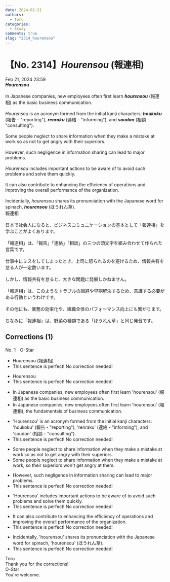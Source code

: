 ```yaml
---
date: 2024-02-21
authors:
  - toru
categories:
  - Essay
comments: true
slug: "2314_hourensou"
---
```


# 【No. 2314】<strong><em>Hourensou</em></strong> (報連相)
<div class="date">Feb 21, 2024 23:59</div>
<div id="post"><div id="body_show_ori">
<strong><em>Hourensou</em></strong><br/><br/>In Japanese companies, new employees often first learn <strong><em>hourensou</em></strong> (報連相) as the basic business communication.<br/><br/><em>Hourensou</em> is an acronym formed from the initial kanji characters: <strong><em>houkoku</em></strong> (報告 - "reporting"), <strong><em>renraku</em></strong> (連絡 - "informing"), and <strong><em>soudan</em></strong> (相談 - "consulting").<br/><br/>Some people neglect to share information when they make a mistake at work so as not to get angry with their superiors.<br/><br/>However, such negligence in information sharing can lead to major problems.<br/><br/><em>Hourensou</em> includes important actions to be aware of to avoid such problems and solve them quickly.<br/><br/>It can also contribute to enhancing the efficiency of operations and improving the overall performance of the organization. <br/><br/>Incidentally, <em>hourensou</em> shares its pronunciation with the Japanese word for spinach, <strong><em>hourensou</em></strong> (ほうれん草).
</div></div>

<!-- more -->

<div id="post_ja"><div id="body_show_mo">
報連相<br/><br/>日本で社会人になると、ビジネスコミュニケーションの基本として「報連相」を学ぶことがよくあります。<br/><br/>「報連相」は、「報告」「連絡」「相談」の三つの頭文字を組み合わせて作られた言葉です。<br/><br/>仕事中にミスをしてしまったとき、上司に怒られるのを避けるため、情報共有を怠る人が一定数います。<br/><br/>しかし、情報共有を怠ると、大きな問題に発展しかねません。<br/><br/>「報連相」は、このようなトラブルの回避や早期解決するため、意識する必要がある行動というわけです。<br/><br/>その他にも、業務の効率化や、組織全体のパフォーマンス向上にも繋がります。<br/><br/>ちなみに「報連相」は、野菜の種類である「ほうれん草」と同じ発音です。
</div></div>

## Corrections (1)
<div id="block"><div class="first_name"> No. 1　<span class="just_name">O-Star</span></div><div id="block2">
<ul class="correction_field">
<li class="incorrect">Hourensou (報連相)</li>
<li class="corrected perfect">This sentence is perfect! No correction needed!</li>
</ul>
<ul class="correction_field">
<li class="incorrect">Hourensou</li>
<li class="corrected perfect">This sentence is perfect! No correction needed!</li>
</ul>
<ul class="correction_field">
<li class="incorrect">In Japanese companies, new employees often first learn 'hourensou' (報連相) as the basic business communication.</li>
<li class="corrected correct">
In Japanese companies, new employees often first learn 'hourensou' (報連相)<span class="f_bold">, the fundamentals of</span> business communication.
</li>
</ul>
<ul class="correction_field">
<li class="incorrect">'Hourensou' is an acronym formed from the initial kanji characters: 'houkoku' (報告 - "reporting"), 'renraku' (連絡 - "informing"), and 'soudan' (相談 - "consulting").</li>
<li class="corrected perfect">This sentence is perfect! No correction needed!</li>
</ul>
<ul class="correction_field">
<li class="incorrect">Some people neglect to share information when they make a mistake at work so as not to get angry with their superiors.</li>
<li class="corrected correct">
Some people neglect to share information when they make a mistake at work<span class="f_bold">, so their superiors won't get angry at them.</span>
</li>
</ul>
<ul class="correction_field">
<li class="incorrect">However, such negligence in information sharing can lead to major problems.</li>
<li class="corrected perfect">This sentence is perfect! No correction needed!</li>
</ul>
<ul class="correction_field">
<li class="incorrect">'Hourensou' includes important actions to be aware of to avoid such problems and solve them quickly.</li>
<li class="corrected perfect">This sentence is perfect! No correction needed!</li>
</ul>
<ul class="correction_field">
<li class="incorrect">It can also contribute to enhancing the efficiency of operations and improving the overall performance of the organization.</li>
<li class="corrected perfect">This sentence is perfect! No correction needed!</li>
</ul>
<ul class="correction_field">
<li class="incorrect">Incidentally, 'hourensou' shares its pronunciation with the Japanese word for spinach, 'hourensou' (ほうれん草).</li>
<li class="corrected perfect">This sentence is perfect! No correction needed!</li>
</ul>
</div><div class="name"><span class="just_name">Toru</span><br>
Thank you for the corrections!
</div>
<div class="name"><span class="just_name">O-Star</span><br>
You're welcome.
</div>
</div>
